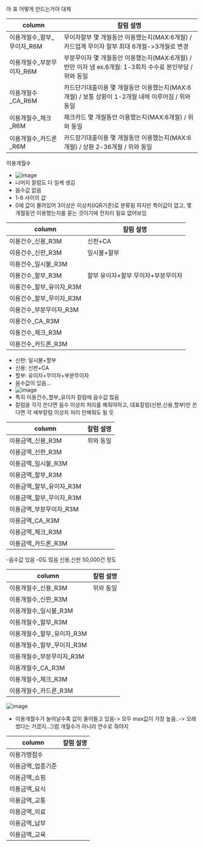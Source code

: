 아 표 어떻게 만드는거야 대체


|column                                          |  칼럼 설명                                           |  
| ---------------------------------------------  |  --------------------------------------------------- |   
| 이용개월수_할부_무이자_R6M                     |  무이자할부 몇 개월동안 이용했는지(MAX:6개월) /카드업계 무이자 할부 최대 6개월->3개월로 변경 
| 이용개월수_부분무이자_R6M                      |  부분무이자 몇 개월동안 이용했는지(MAX:6개월)   /  반만 이자 냄 ex.6개월: 1-3회차 수수료 본인부담  /위와 동일
| 이용개월수_CA_R6M                              |  카드단기대출이용 몇 개월동안 이용했는지(MAX:6개월)  / 보통 상환이 1-2개월 내에 이루어짐  / 위와 동일
| 이용개월수_체크_R6M                            |  체크카드 몇 개월동안 이용했는지(MAX:6개월)     / 위와 동일
| 이용개월수_카드론_R6M                          |  카드장기대출이용 몇 개월동안 이용했는지(MAX:6개월)  / 상환 2-36개월   /  위와 동일  |

이용개월수 
- ![image](https://github.com/Dinoryong/HANACARD/assets/132031000/0eca4791-7668-403d-b7df-d20c59b2f0e4)
- 나머지 칼럼도 다 일케 생김
- 음수값 없음
- 1-6 사이의 값
- 0에 값이 몰려있어 3이상은 이상치(IQR기준)로 분류됨 하지만 특이값이 없고, 몇 개월동안 이용했는지를 묻는 것이기에 전처리 필요 없어보임

                                
|column                                          |  칼럼 설명                                           |  
| ---------------------------------------------  |  --------------------------------------------------- |   
| 이용건수_신용_R3M                              |   신판+CA                                            |
| 이용건수_신판_R3M                              |   일시불+할부                                         |
| 이용건수_일시불_R3M                            |
| 이용건수_할부_R3M                              |   할부 유이자+할부 무이자+부분무이자
| 이용건수_할부_유이자_R3M                       |    
| 이용건수_할부_무이자_R3M                       |
| 이용건수_부분무이자_R3M                        |
| 이용건수_CA_R3M                                |
| 이용건수_체크_R3M                              |
| 이용건수_카드론_R3M                            |


- 신판: 일시불+할부
- 신용: 신판+CA
- 할부: 유이자+무이자+부분무이자
- 음수값이 있음…
- ![image](https://github.com/Dinoryong/HANACARD/assets/132031000/4883aada-3cbf-4d01-affe-15b545d6850c)
- 특히 이용건수_할부_유이자 칼럼에 음수값 많음
- 칼럼을 각각 쓴다면 음수 이상치 처리를 해줘야하고, 대표칼럼(신판,신용,할부)만 쓴다면 각 세부칼럼 이상치 처리 안해줘도 될 듯


|column                                          |  칼럼 설명                                           |
| ---------------------------------------------  |  --------------------------------------------------- | 
| 이용금액_신용_R3M                              |  위와 동일
| 이용금액_신판_R3M                              |
| 이용금액_일시불_R3M                            |
| 이용금액_할부_R3M                              |
| 이용금액_할부_유이자_R3M                       |
| 이용금액_할부_무이자_R3M                       |
| 이용금액_부분무이자_R3M                        |
| 이용금액_CA_R3M                                |
| 이용금액_체크_R3M                              |
| 이용금액_카드론_R3M                            |

-음수값 있음
-0도 많음 신용,신판 50,000건 정도

|column                                          |  칼럼 설명                                           |
| ---------------------------------------------  |  --------------------------------------------------- | 
| 이용개월수_신용_R3M                            |  위와 동일
| 이용개월수_신판_R3M                            |
| 이용개월수_일시불_R3M                          |
| 이용개월수_할부_R3M                            |
| 이용개월수_할부_유이자_R3M                     |
| 이용개월수_할부_무이자_R3M                     |
| 이용개월수_부분무이자_R3M                      |
| 이용개월수_CA_R3M                              |
| 이용개월수_체크_R3M                            |
| 이용개월수_카드론_R3M                          |

![image](https://github.com/Dinoryong/HANACARD/assets/132031000/c2625329-db46-4e84-8a92-af88d5353460)
- 이용개월수가 늘어날수록 값이 줄어들고 있음-> 모두 max값이 가장 높음..-> 오래 썼다는 거겠지..그럼 개월수가 아니라 연수로 줘야지


|column                                          |  칼럼 설명                                           |
| ---------------------------------------------  |  --------------------------------------------------- | 
| 이용가맹점수                                   |
| 이용금액_업종기준                              |
| 이용금액_쇼핑                                  |
| 이용금액_요식                                  |
| 이용금액_교통                                  |
| 이용금액_의료                                  |
| 이용금액_납부                                  |
| 이용금액_교육                                  |
